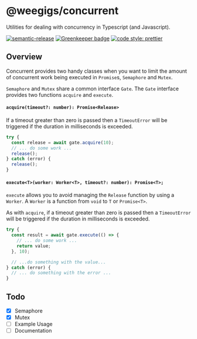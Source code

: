 # @weegigs/concurrent

Utilities for dealing with concurrency in Typescript (and Javascript).

[![semantic-release](https://img.shields.io/badge/%20%20%F0%9F%93%A6%F0%9F%9A%80-semantic--release-e10079.svg?style=flat-square)](https://github.com/semantic-release/semantic-release)
[![Greenkeeper badge](https://badges.greenkeeper.io/kevinoneill/wee-concurrent.svg)](https://greenkeeper.io/)
[![code style: prettier](https://img.shields.io/badge/code_style-prettier-ff69b4.svg?style=flat-square)](https://github.com/prettier/prettier)

## Overview

Concurrent provides two handy classes when you want to limit the amount of concurrent work being executed in
`Promise`s, `Semaphore` and `Mutex`.

`Semaphore` and `Mutex` share a common interface `Gate`. The `Gate` interface provides two functions `acquire`
and `execute`.

#### `acquire(timeout?: number): Promise<Release>`

If a timeout greater than zero is passed then a `TimeoutError` will be triggered if the duration in milliseconds
is exceeded.

```typescript
try {
  const release = await gate.acquire(10);
  // ... do some work ...
  release();
} catch (error) {
  release();
}
```

#### `execute<T>(worker: Worker<T>, timeout?: number): Promise<T>;`

`execute` allows you to avoid managing the `Release` function by using a `Worker`. A `Worker` is a function from
`void` to `T` or `Promise<T>`.

As with `acquire`, if a timeout greater than zero is passed then a `TimeoutError` will be triggered if the
duration in milliseconds is exceeded.

```typescript
try {
  const result = await gate.execute(() => {
    // ... do some work ...
    return value;
  }, 10);

  // ...do something with the value...
} catch (error) {
  // ... do something with the error ...
}
```

## Todo

* [x] Semaphore
* [x] Mutex
* [ ] Example Usage
* [ ] Documentation
